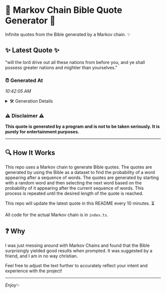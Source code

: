 # 📖 Markov Chain Bible Quote Generator 📖

Infinite quotes from the Bible generated by a Markov chain. ✨

## ✨ Latest Quote ✨
"will the lord drive out all these nations from before you, and ye shall possess greater nations and mightier than yourselves."

### ⏰ Generated At
*10:42:05 AM*

<details>
    <summary>🛠️ Generation Details</summary>
    <p>
        <strong>🌱 Seed:</strong> will<br>
        <strong>🔄 Iterations:</strong> 20<br>
        <strong>📜 Context History:</strong><br>[ will ]: the<br>[ will, the ]: lord<br>[ will, the, lord ]: drive<br>[ will, the, lord, drive ]: out<br>[ will, the, lord, drive, out ]: all<br>[ will, the, lord, drive, out, all ]: these<br>[ the, lord, drive, out, all, these ]: nations<br>[ lord, drive, out, all, these, nations ]: from<br>[ drive, out, all, these, nations, from ]: before<br>[ out, all, these, nations, from, before ]: you,<br>[ all, these, nations, from, before, you, ]: and<br>[ these, nations, from, before, you,, and ]: ye<br>[ nations, from, before, you,, and, ye ]: shall<br>[ from, before, you,, and, ye, shall ]: possess<br>[ before, you,, and, ye, shall, possess ]: greater<br>[ you,, and, ye, shall, possess, greater ]: nations<br>[ and, ye, shall, possess, greater, nations ]: and<br>[ ye, shall, possess, greater, nations, and ]: mightier<br>[ shall, possess, greater, nations, and, mightier ]: than<br>[ possess, greater, nations, and, mightier, than ]: yourselves.<br>
    </p>
</details>

### ⚠️ Disclaimer ⚠️
**This quote is generated by a program and is not to be taken seriously. It is purely for entertainment purposes.**

---

## 🔍 How It Works

This repo uses a Markov chain to generate Bible quotes. The quotes are generated by using the Bible as a dataset to find the probability of a word appearing after a sequence of words. The quotes are generated by starting with a random word and then selecting the next word based on the probability of it appearing after the current sequence of words. This process is repeated until the desired length of the quote is reached.

This repo will update the latest quote in this README every 10 minutes. ⏳

All code for the actual Markov chain is in `index.ts`.

## ❓ Why

I was just messing around with Markov Chains and found that the Bible surprisingly yielded good results when prompted. 
It was suggested by a friend, and I am in no way christian.

Feel free to adjust the text further to accurately reflect your intent and experience with the project!

---

*Enjoy*✨
